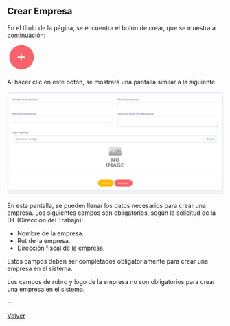 ## Crear Empresa

En el título de la página, se encuentra el botón de crear, que se muestra a continuación:

![crear](../img/EmpresasCrear.png)

Al hacer clic en este botón, se mostrará una pantalla similar a la siguiente:

![Crear2](../img/Empresas2.png)

En esta pantalla, se pueden llenar los datos necesarios para crear una empresa. Los siguientes campos son obligatorios, según la solicitud de la DT (Dirección del Trabajo):

* Nombre de la empresa.
* Rut de la empresa.
* Dirección fiscal de la empresa.

Estos campos deben ser completados obligatoriamente para crear una empresa en el sistema.

Los campos de rubro y logo de la empresa no son obligatorios para crear una empresa en el sistema.

--

[Volver](./Empresas.md)